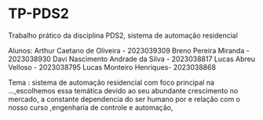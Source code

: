 # TP-PDS2
Trabalho prático da disciplina PDS2, sistema de automação residencial 

Alunos:
Arthur Caetano de Oliveira - 2023039309
Breno Pereira Miranda - 2023038930
Davi Nascimento Andrade da Silva - 2023038817
Lucas Abreu Velloso - 2023038795
Lucas Monteiro Henriques- 2023038868

Tema : sistema de automação residencial com foco principal na ...,escolhemos essa temática devido ao seu abundante crescimento no mercado, a constante dependencia do ser humano por  e relação com o nosso curso ,engenharia de controle e automação, 
